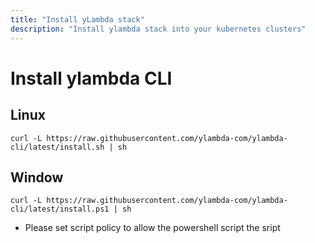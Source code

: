 ```yaml
---
title: "Install yLambda stack"
description: "Install ylambda stack into your kubernetes clusters"
---
```


# Install ylambda CLI

## Linux

```
curl -L https://raw.githubusercontent.com/ylambda-com/ylambda-cli/latest/install.sh | sh
```

## Window

```
curl -L https://raw.githubusercontent.com/ylambda-com/ylambda-cli/latest/install.ps1 | sh
```  
* Please set script policy to allow the powershell script the sript